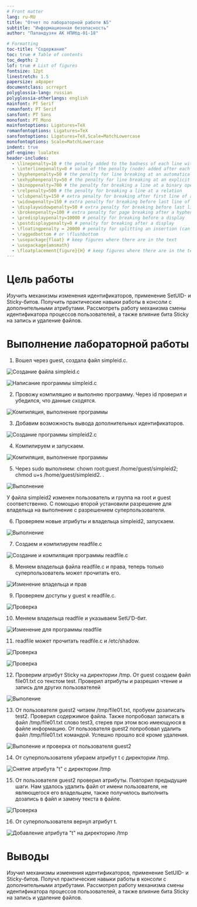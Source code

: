 ```yaml
---
# Front matter
lang: ru-RU
title: "Отчет по лабораторной работе №5"
subtitle: "Информационная безопасность"
author: "Паландузян АК НПИбд-01-18"

# Formatting
toc-title: "Содержание"
toc: true # Table of contents
toc_depth: 2
lof: true # List of figures
fontsize: 12pt
linestretch: 1.5
papersize: a4paper
documentclass: scrreprt
polyglossia-lang: russian
polyglossia-otherlangs: english
mainfont: PT Serif
romanfont: PT Serif
sansfont: PT Sans
monofont: PT Mono
mainfontoptions: Ligatures=TeX
romanfontoptions: Ligatures=TeX
sansfontoptions: Ligatures=TeX,Scale=MatchLowercase
monofontoptions: Scale=MatchLowercase
indent: true
pdf-engine: lualatex
header-includes:
  - \linepenalty=10 # the penalty added to the badness of each line within a paragraph (no associated penalty node) Increasing the υalue makes tex try to haυe fewer lines in the paragraph.
  - \interlinepenalty=0 # υalue of the penalty (node) added after each line of a paragraph.
  - \hyphenpenalty=50 # the penalty for line breaking at an automatically inserted hyphen
  - \exhyphenpenalty=50 # the penalty for line breaking at an explicit hyphen
  - \binoppenalty=700 # the penalty for breaking a line at a binary operator
  - \relpenalty=500 # the penalty for breaking a line at a relation
  - \clubpenalty=150 # extra penalty for breaking after first line of a paragraph
  - \widowpenalty=150 # extra penalty for breaking before last line of a paragraph
  - \displaywidowpenalty=50 # extra penalty for breaking before last line before a display math
  - \brokenpenalty=100 # extra penalty for page breaking after a hyphenated line
  - \predisplaypenalty=10000 # penalty for breaking before a display
  - \postdisplaypenalty=0 # penalty for breaking after a display
  - \floatingpenalty = 20000 # penalty for splitting an insertion (can only be split footnote in standard LaTeX)
  - \raggedbottom # or \flushbottom
  - \usepackage{float} # keep figures where there are in the text
  - \usepackage{amsmath}
  - \floatplacement{figure}{H} # keep figures where there are in the text
---
```


# Цель работы

Изучить механизмы изменения идентификаторов, применение SetUID- и Sticky-битов. Получить практические навыки работы в консоли с дополнительными атрибутами. Рассмотреть работу механизма смены идентификатора процессов пользователей, а также влияние бита Sticky на запись и удаление файлов. 

# Выполнение лабораторной работы

1. Вошел через guest, создала файл simpleid.c. 

![Создание файла simpleid.c](img/1.png)

![Написание программы simpleid.c](img/2.png)

2. Провожу компиляцию и выполняю программу. Через id проверил и убедился, что данные сходятся. 

![Компиляция, выполнение программы](img/3.png)

3. Добавим возможность вывода дополнительных идентификаторов.

![Создание программы simpleid2.c](img/4.png)

4. Компилируем и запускаем. 

![Компиляция, выполнение программы](img/5.png)

5. Через sudo выполняем: chown root:guest /home/guest/simpleid2; chmod u+s /home/guest/simpleid2. .

![Выполнение](img/6.png)

У файла simpleid2 изменен пользователь и группа на root и guest соответственно. С помощью второй установили разрешение для владельца на выполнение с разрешением суперпользователя.

6. Проверяем новые атрибуты и владельца simpleid2, запускаем.

![Выполнение](img/7.png)

7. Создаем и компилируем readfile.c

![Создание и компиляция программы readfile.c](img/8.png)

8. Меняем владельца файла readfile.c и права, теперь только суперпользователь может прочитать его. 

![Изменение владельца и прав](img/9.png)

9. Проверяем доступы у guest к readfile.c.

![Проверка](img/10.png)

10. Меняем владельца readfile и указываем SetU’D-бит. 

![Изменение для программы readfile](img/11.png)

11. readfile может прочитать readfile.c и /etc/shadow. 

![Проверка](img/12.png)

![Проверка](img/13.png)

12. Проверим атрибут Sticky на директории /tmp. От guest создаем файл file01.txt со текстом test. Проверил атрибуты и разрешил чтение и запись для других пользователей

![Выполение](img/14.png)

13. От пользователя guest2 читаем /tmp/file01.txt, пробуем дозаписать test2. Проверил содержимое файла. Также попробовал записать в файл /tmp/file01.txt
слово test3, стерев при этом всю имеющуюся в файле информацию.
От пользователя guest2 попробовал удалить файл /tmp/file01.txt командой. Успешно прошло всё кроме удаления. 

![Выполение и проверка от пользователя guest2](img/15.png)

14. От суперпользователя убираем атрибут t с директории /tmp.

![Снятие атрибута "t" с директории /tmp](img/16.png)

15. От пользователя guest2 проверил атрибуты. Повторил предыдущие шаги. Нам удалось удалить файл от имени пользователя, не являющегося его владельцем, также получилось выполнить дозапись в файл и замену текста в файле. 

![Проверка](img/17.png)

16. От суперпользователя вернул атрибут t. 

![Добавление атрибута "t" на директорию /tmp](img/18.png)


# Выводы

Изучил механизмы изменения идентификаторов, применение SetUID- и Sticky-битов. Получл практические навыки работы в консоли с дополнительными атрибутами. Рассмотрел работу механизма смены идентификатора процессов пользователей, а также влияние бита Sticky на запись и удаление файлов.
